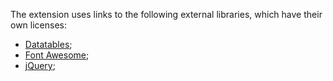 The extension uses links to the following external libraries, which have their own licenses:

- [Datatables](https://datatables.net/license/mit);
- [Font Awesome](https://fontawesome.com/tos);
- [jQuery](https://jquery.org/license/);